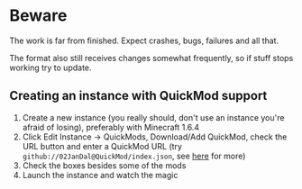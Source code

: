 # Beware

The work is far from finished. Expect crashes, bugs, failures and all that.

The format also still receives changes somewhat frequently, so if stuff stops working try to update.

## Creating an instance with QuickMod support

1. Create a new instance (you really should, don't use an instance you're afraid of losing), preferably with Minecraft 1.6.4
2. Click Edit Instance -> QuickMods, Download/Add QuickMod, check the URL button and enter a QuickMod URL (try `github://02JanDal@QuickMod/index.json`, see [here](https://github.com/MultiMC/MultiMC5/wiki/QuickMod-Providers) for more)
3. Check the boxes besides some of the mods
5. Launch the instance and watch the magic